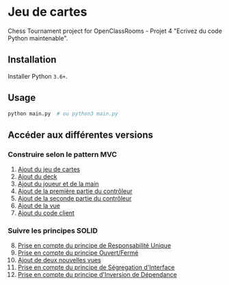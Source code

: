 # Jeu de cartes

Chess Tournament project for OpenClassRooms - Projet 4 "Ecrivez du code Python maintenable".

## Installation

Installer Python `3.6+`.

## Usage

```bash
python main.py  # ou python3 main.py
```

## Accéder aux différentes versions

### Construire selon le pattern MVC

1. [Ajout du jeu de cartes](https://github.com/OpenClassrooms-Student-Center/ecrivez-du-code-python-maintenable-jeu-de-carte/tree/591cc67afd26bdaf9226f4ec58e185fb653f92bb)
1. [Ajout du deck](https://github.com/OpenClassrooms-Student-Center/ecrivez-du-code-python-maintenable-jeu-de-carte/tree/6172038f1094192071d42d98f34bb44a8de2896d)
1. [Ajout du joueur et de la main](https://github.com/OpenClassrooms-Student-Center/ecrivez-du-code-python-maintenable-jeu-de-carte/tree/31107a1e66bded52d5ed7cba8cd84fa286194e0e)
1. [Ajout de la première partie du contrôleur](https://github.com/OpenClassrooms-Student-Center/ecrivez-du-code-python-maintenable-jeu-de-carte/tree/221d31f13daf0944cc641506168fb7bc4a125a7a)
1. [Ajout de la seconde partie du contrôleur](https://github.com/OpenClassrooms-Student-Center/ecrivez-du-code-python-maintenable-jeu-de-carte/tree/cf6c141dbd1e3fb1470767a5f4e5f10d6a3f5bda)
1. [Ajout de la vue](https://github.com/OpenClassrooms-Student-Center/ecrivez-du-code-python-maintenable-jeu-de-carte/tree/dd019845ce93c8d688e41c7f2bba42cc8a11232e)
1. [Ajout du code client](https://github.com/OpenClassrooms-Student-Center/ecrivez-du-code-python-maintenable-jeu-de-carte/tree/b454ebeac60e0b1011cca684f115058d8ed47c39)

### Suivre les principes SOLID

8. [Prise en compte du principe de Responsabilité Unique](https://github.com/OpenClassrooms-Student-Center/ecrivez-du-code-python-maintenable-jeu-de-carte/tree/bacd64160ad34834b42fad2234152676f6464c4b)
9. [Prise en compte du principe Ouvert/Fermé](https://github.com/OpenClassrooms-Student-Center/ecrivez-du-code-python-maintenable-jeu-de-carte/tree/fb751ce2ebe9a4e8ea09cdce35afe554ace08213)
10. [Ajout de deux nouvelles vues](https://github.com/OpenClassrooms-Student-Center/ecrivez-du-code-python-maintenable-jeu-de-carte/tree/471ff0cfeb32a311450683a2a022a81cd959f851)
11. [Prise en compte du principe de Ségregation d'Interface](https://github.com/OpenClassrooms-Student-Center/ecrivez-du-code-python-maintenable-jeu-de-carte/tree/74b185cc547caae487a5eccc722e5abd2bd23c9d)
12. [Prise en compte du principe d'Inversion de Dépendance](https://github.com/OpenClassrooms-Student-Center/ecrivez-du-code-python-maintenable-jeu-de-carte/tree/ebe1b0278830c3888092102a5931e0c5b996c57f)
